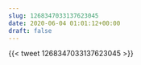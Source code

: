 ```yaml
---
slug: 1268347033137623045
date: 2020-06-04 01:01:12+00:00
draft: false
---
```


{{< tweet 1268347033137623045 >}}
